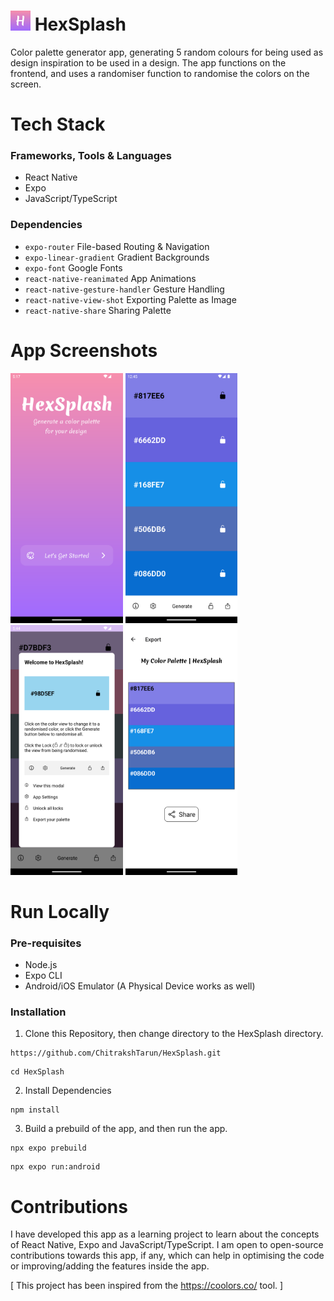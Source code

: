 ﻿# <img src="https://github.com/ChitrakshTarun/HexSplash/blob/main/assets/images/icon.png" height="32"> HexSplash

Color palette generator app, generating 5 random colours for being used as design inspiration to be used in a design. The app functions on the frontend, and uses a randomiser function to randomise the colors on the screen.

# Tech Stack

### Frameworks, Tools & Languages

- React Native
- Expo
- JavaScript/TypeScript

### Dependencies

- `expo-router` File-based Routing & Navigation
- `expo-linear-gradient` Gradient Backgrounds
- `expo-font` Google Fonts
- `react-native-reanimated` App Animations
- `react-native-gesture-handler` Gesture Handling
- `react-native-view-shot` Exporting Palette as Image
- `react-native-share` Sharing Palette

# App Screenshots

<div>
<img src="https://github.com/ChitrakshTarun/HexSplash/blob/main/assets/screenshots/AppScreenshotLanding.png" height="400">
<img src="https://github.com/ChitrakshTarun/HexSplash/blob/main/assets/screenshots/AppScreenshotGenerator.png" height="400">
<img src="https://github.com/ChitrakshTarun/HexSplash/blob/main/assets/screenshots/AppScreenshotModal.png" height="400">
<img src="https://github.com/ChitrakshTarun/HexSplash/blob/main/assets/screenshots/AppScreenshotExport.png" height="400">
</div>

# Run Locally

### Pre-requisites

- Node.js
- Expo CLI
- Android/iOS Emulator (A Physical Device works as well)

### Installation

1. Clone this Repository, then change directory to the HexSplash directory.

```
https://github.com/ChitrakshTarun/HexSplash.git
```

```
cd HexSplash
```

2. Install Dependencies

```
npm install
```

3. Build a prebuild of the app, and then run the app.

```
npx expo prebuild
```

```
npx expo run:android
```

# Contributions

I have developed this app as a learning project to learn about the concepts of React Native, Expo and JavaScript/TypeScript. I am open to open-source contributions towards this app, if any, which can help in optimising the code or improving/adding the features inside the app.

[ This project has been inspired from the https://coolors.co/ tool. ]

